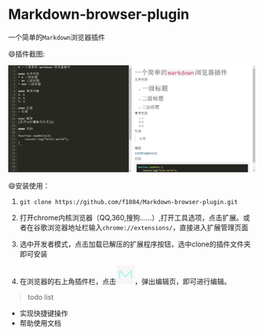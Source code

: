 # Markdown-browser-plugin
一个简单的`Markdown`浏览器插件

:smile:插件截图:

![:smile:插件截图](https://github.com/f1084/Markdown-browser-plugin/blob/master/shot.jpg)

:smile:安装使用：
1. `git clone https://github.com/f1084/Markdown-browser-plugin.git`

2. 打开chrome内核浏览器（QQ,360,搜狗……）,打开工具选项，点击扩展。或者在谷歌浏览器地址栏输入`chrome://extensions/`，直接进入扩展管理页面

3. 选中开发者模式，点击加载已解压的扩展程序按钮，选中clone的插件文件夹即可安装

4. 在浏览器的右上角插件栏，点击![:smile:插件图标](https://github.com/f1084/Markdown-browser-plugin/blob/master/icon.png)，弹出编辑页，即可进行编辑。

> todo list

- 实现快捷键操作
- 帮助使用文档
